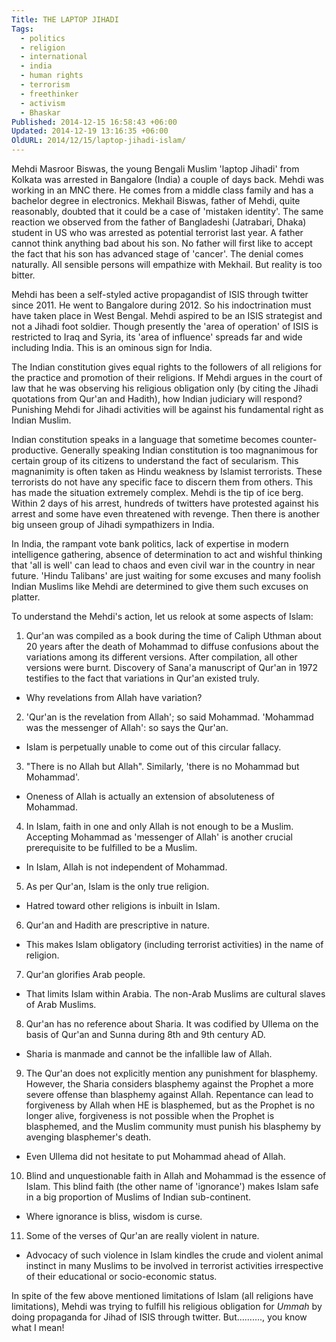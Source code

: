 ```yaml
---
Title: THE LAPTOP JIHADI
Tags:
  - politics
  - religion
  - international
  - india
  - human rights
  - terrorism
  - freethinker
  - activism
  - Bhaskar
Published: 2014-12-15 16:58:43 +06:00
Updated: 2014-12-19 13:16:35 +06:00
OldURL: 2014/12/15/laptop-jihadi-islam/
---
```


Mehdi Masroor Biswas, the young Bengali Muslim 'laptop Jihadi' from Kolkata was arrested in Bangalore (India) a couple of days back. Mehdi was working in an MNC there. He comes from a middle class family and has a bachelor degree in electronics. Mekhail Biswas, father of Mehdi, quite reasonably, doubted that it could be a case of 'mistaken identity'. The same reaction we observed from the father of Bangladeshi (Jatrabari, Dhaka) student in US who was arrested as potential terrorist last year. A father cannot think anything bad about his son. No father will first like to accept the fact that his son has advanced stage of 'cancer'. The denial comes naturally. All sensible persons will empathize with Mekhail. But reality is too bitter. 

Mehdi has been a self-styled active propagandist of ISIS through twitter since 2011. He went to Bangalore during 2012. So his indoctrination must have taken place in West Bengal. Mehdi aspired to be an ISIS strategist and not a Jihadi foot soldier. Though presently the 'area of operation' of ISIS is restricted to Iraq and Syria, its 'area of influence' spreads far and wide including India. This is an ominous sign for India. 

The Indian constitution gives equal rights to the followers of all religions for the practice and promotion of their religions. If Mehdi argues in the court of law that he was observing his religious obligation only (by citing the Jihadi quotations from Qur'an and Hadith), how Indian judiciary will respond? Punishing Mehdi for Jihadi activities will be against his fundamental right as Indian Muslim. 

Indian constitution speaks in a language that sometime becomes counter-productive. Generally speaking Indian constitution is too magnanimous for certain group of its citizens to understand the fact of secularism. This magnanimity is often taken as Hindu weakness by Islamist terrorists. These terrorists do not have any specific face to discern them from others. This has made the situation extremely complex. Mehdi is the tip of ice berg. Within 2 days of his arrest, hundreds of twitters have protested against his arrest and some have even threatened with revenge. Then there is another big unseen group of Jihadi sympathizers in India.

In India, the rampant vote bank politics, lack of expertise in modern intelligence gathering, absence of determination to act and wishful thinking that 'all is well' can lead to chaos and even civil war in the country in near future. 'Hindu Talibans' are just waiting for some excuses and many foolish Indian Muslims like Mehdi are determined to give them such excuses on platter.

To understand the Mehdi's action, let us relook at some aspects of Islam:

1. Qur'an was compiled as a book during the time of Caliph Uthman about 20 years after the death of Mohammad to diffuse confusions about the variations among its different versions. After compilation, all other versions were burnt. Discovery of Sana'a manuscript of Qur'an in 1972 testifies to the fact that variations in Qur'an existed truly. 
- Why revelations from Allah have variation?

2. 'Qur'an is the revelation from Allah'; so said Mohammad. 'Mohammad was the messenger of Allah': so says the Qur'an. 
- Islam is perpetually unable to come out of this circular fallacy.

3. "There is no Allah but Allah". Similarly, 'there is no Mohammad but Mohammad'.
- Oneness of Allah is actually an extension of absoluteness of Mohammad. 

4. In Islam, faith in one and only Allah is not enough to be a Muslim. Accepting Mohammad as 'messenger of Allah' is another crucial prerequisite to be fulfilled to be a Muslim.
- In Islam, Allah is not independent of Mohammad. 

5. As per Qur'an, Islam is the only true religion.
- Hatred toward other religions is inbuilt in Islam.

6. Qur'an and Hadith are prescriptive in nature. 
- This makes Islam obligatory (including terrorist activities) in the name of religion.

7. Qur'an glorifies Arab people.
- That limits Islam within Arabia. The non-Arab Muslims are cultural slaves of Arab Muslims.

8. Qur'an has no reference about Sharia. It was codified by Ullema on the basis of Qur'an and Sunna during 8th and 9th century AD.
- Sharia is manmade and cannot be the infallible law of Allah. 

9. The Qur'an does not explicitly mention any punishment for blasphemy. However, the Sharia considers blasphemy against the Prophet a more severe offense than blasphemy against Allah. Repentance can lead to forgiveness by Allah when HE is blasphemed, but as the Prophet is no longer alive, forgiveness is not possible when the Prophet is blasphemed, and the Muslim community must punish his blasphemy by avenging blasphemer's death. 
- Even Ullema did not hesitate to put Mohammad ahead of Allah. 

10. Blind and unquestionable faith in Allah and Mohammad is the essence of Islam. This blind faith (the other name of 'ignorance') makes Islam safe in a big proportion of Muslims of Indian sub-continent.
- Where ignorance is bliss, wisdom is curse.

11. Some of the verses of Qur'an are really violent in nature.
- Advocacy of such violence in Islam kindles the crude and violent animal instinct in many Muslims to be involved in terrorist activities irrespective of their educational or socio-economic status.  

In spite of the few above mentioned limitations of Islam (all religions have limitations), Mehdi was trying to fulfill his religious obligation for <em>Ummah</em> by doing propaganda for Jihad of ISIS through twitter. But………., you know what I mean!

